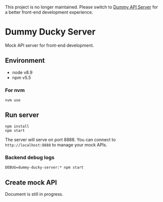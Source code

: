 This project is no longer maintained. Please switch to [Dummy API Server](https://github.com/skyduck0205/dummy-api-server) for a better front-end development experience.

# Dummy Ducky Server
Mock API server for front-end development.

## Environment
- node v8.9
- npm v5.5

### For nvm
```shell
nvm use
```

## Run server
```shell
npm install
npm start
```
The server will serve on port 8888. You can connect to `http://localhost:8888` to manage your mock APIs.

### Backend debug logs
```shell
DEBUG=dummy-ducky-server:* npm start
```

## Create mock API
Document is still in progress.
